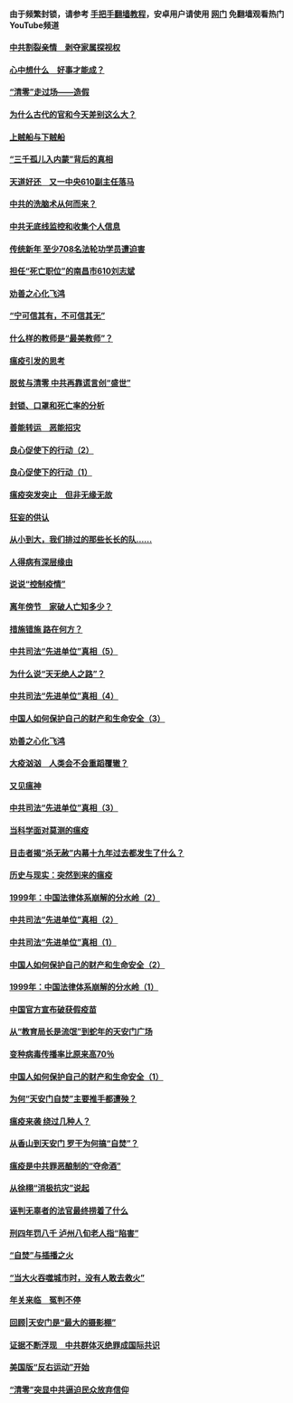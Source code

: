 #### 由于频繁封锁，请参考 [手把手翻墙教程](https://github.com/gfw-breaker/guides/wiki/)，安卓用户请使用 [网门](https://github.com/gfw-breaker/nogfw/blob/master/dl.md?t=03220000) 免翻墙观看热门YouTube频道 

#### [中共割裂亲情　剥夺家属探视权](../pages/19/422364.md?t=03220000) 

#### [心中想什么　好事才能成？](../pages/19/422318.md?t=03220000) 

#### [“清零”走过场——造假](../pages/19/422306.md?t=03220000) 

#### [为什么古代的官和今天差别这么大？](../pages/19/422228.md?t=03220000) 

#### [上贼船与下贼船](../pages/19/422276.md?t=03220000) 

#### [“三千孤儿入内蒙”背后的真相](../pages/19/422229.md?t=03220000) 

#### [天道好还　又一中央610副主任落马](../pages/19/422155.md?t=03220000) 

#### [中共的洗脑术从何而来？](../pages/19/422154.md?t=03220000) 

#### [中共无底线监控和收集个人信息](../pages/19/422039.md?t=03220000) 

#### [传统新年 至少708名法轮功学员遭迫害](../pages/19/421946.md?t=03220000) 

#### [担任“死亡职位”的南昌市610刘志斌](../pages/19/421957.md?t=03220000) 

#### [劝善之心化飞鸿](../pages/19/421164.md?t=03220000) 

#### [“宁可信其有，不可信其无”](../pages/19/421691.md?t=03220000) 

#### [什么样的教师是“最美教师”？](../pages/19/421755.md?t=03220000) 

#### [瘟疫引发的思考](../pages/19/421594.md?t=03220000) 

#### [脱贫与清零 中共再靠谎言创“盛世”](../pages/19/421590.md?t=03220000) 

#### [封锁、口罩和死亡率的分析](../pages/19/421495.md?t=03220000) 

#### [善能转运　恶能招灾](../pages/19/421334.md?t=03220000) 

#### [良心促使下的行动（2）](../pages/19/421361.md?t=03220000) 

#### [良心促使下的行动（1）](../pages/19/421302.md?t=03220000) 

#### [瘟疫突发突止　但非无缘无故](../pages/19/421281.md?t=03220000) 

#### [狂妄的供认](../pages/19/421199.md?t=03220000) 

#### [从小到大，我们排过的那些长长的队……](../pages/19/421243.md?t=03220000) 

#### [人得病有深层缘由](../pages/19/420864.md?t=03220000) 

#### [说说“控制疫情”](../pages/19/420831.md?t=03220000) 

#### [离年傍节　家破人亡知多少？](../pages/19/420563.md?t=03220000) 

#### [措施错施  路在何方？](../pages/19/420076.md?t=03220000) 

#### [中共司法“先进单位”真相（5）](../pages/19/419453.md?t=03220000) 

#### [为什么说“天无绝人之路”？](../pages/19/419618.md?t=03220000) 

#### [中共司法“先进单位”真相（4）](../pages/19/419452.md?t=03220000) 

#### [中国人如何保护自己的财产和生命安全（3）](../pages/19/419405.md?t=03220000) 

#### [劝善之心化飞鸿](../pages/19/418758.md?t=03220000) 

#### [大疫汹汹　人类会不会重蹈覆辙？](../pages/19/419691.md?t=03220000) 

#### [又见瘟神](../pages/19/419225.md?t=03220000) 

#### [中共司法“先进单位”真相（3）](../pages/19/419451.md?t=03220000) 

#### [当科学面对莫测的瘟疫](../pages/19/419625.md?t=03220000) 

#### [目击者揭“杀无赦”内幕十九年过去都发生了什么？](../pages/19/419617.md?t=03220000) 

#### [历史与现实：突然到来的瘟疫](../pages/19/419619.md?t=03220000) 

#### [1999年：中国法律体系崩解的分水岭（2）](../pages/19/419455.md?t=03220000) 

#### [中共司法“先进单位”真相（2）](../pages/19/419450.md?t=03220000) 

#### [中共司法“先进单位”真相（1）](../pages/19/419449.md?t=03220000) 

#### [中国人如何保护自己的财产和生命安全（2）](../pages/19/419404.md?t=03220000) 

#### [1999年：中国法律体系崩解的分水岭（1）](../pages/19/419454.md?t=03220000) 

#### [中国官方宣布破获假疫苗](../pages/19/419504.md?t=03220000) 

#### [从“教育局长是流氓”到蛇年的天安门广场](../pages/19/419470.md?t=03220000) 

#### [变种病毒传播率比原来高70％](../pages/19/419456.md?t=03220000) 

#### [中国人如何保护自己的财产和生命安全（1）](../pages/19/419403.md?t=03220000) 

#### [为何“天安门自焚”主要推手都遭殃？](../pages/19/419348.md?t=03220000) 

#### [瘟疫来袭 绕过几种人？](../pages/19/419349.md?t=03220000) 

#### [从香山到天安门 罗干为何搞“自焚”？](../pages/19/419270.md?t=03220000) 

#### [瘟疫是中共罪恶酿制的“夺命酒”](../pages/19/419223.md?t=03220000) 

#### [从徐栩“消极抗灾”说起](../pages/19/419224.md?t=03220000) 

#### [诬判无辜者的法官最终捞着了什么](../pages/19/419268.md?t=03220000) 

#### [刑四年罚八千 泸州八旬老人指“陷害”](../pages/19/419232.md?t=03220000) 

#### [“自焚”与插播之火](../pages/19/419226.md?t=03220000) 

#### [“当大火吞噬城市时，没有人敢去救火”](../pages/19/419077.md?t=03220000) 

#### [年关来临　冤判不停](../pages/19/419093.md?t=03220000) 

#### [回顾|天安门是“最大的摄影棚”](../pages/19/380866.md?t=03220000) 

#### [证据不断浮现　中共群体灭绝罪成国际共识](../pages/19/419031.md?t=03220000) 

#### [美国版“反右运动”开始](../pages/19/419030.md?t=03220000) 

#### [“清零”突显中共逼迫民众放弃信仰](../pages/19/418995.md?t=03220000) 

